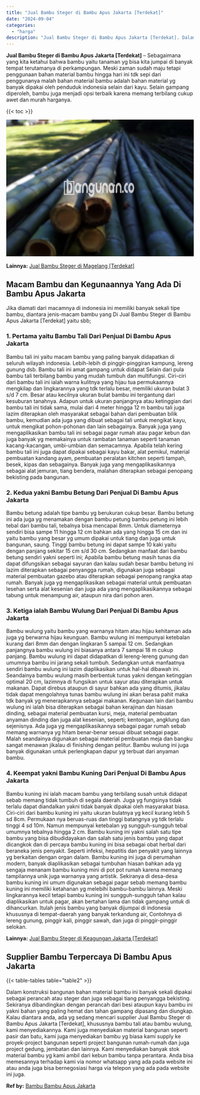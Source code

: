 ```yaml
---
title: "Jual Bambu Steger di Bambu Apus Jakarta [Terdekat]"
date: "2024-09-04"
categories: 
  - "harga"
description: "Jual Bambu Steger di Bambu Apus Jakarta [Terdekat]. Dalam konstruksi bangunan bahan material bambu ini banyak sekali dipakai sebagai perancah atau steger dan..."
---
```


**Jual Bambu Steger di Bambu Apus Jakarta \[Terdekat\]** – Sebagaimana yang kita ketahui bahwa bambu yaitu tanaman yg bisa kita jumpai di banyak tempat terutamanya di perkampungan. Meski zaman sudah maju tetapi penggunaan bahan material bambu hingga hari ini tdk sepi dari penggunanya malah bahan material bambu adalah bahan material yg banyak dipakai oleh penduduk indonesia selain dari kayu. Selain gampang diperoleh, bambu juga menjadi opsi terbaik karena memang terbilang cukup awet dan murah harganya.

{{< toc >}}

![Jual Bambu Steger di Bambu Apus Jakarta [Terdekat]](/images/jual-bambu-tali-10.png)

**Lainnya:** [Jual Bambu Steger di Magelang \[Terdekat\]](https://bambu.bangunan.co/jual-bambu-steger-di-magelang-terdekat/)

## Macam Bambu dan Kegunaannya Yang Ada Di Bambu Apus Jakarta

Jika diamati dari macamnya di indonesia ini memiliki banyak sekali tipe bambu, diantara jenis-macam bambu yang Di Jual Bambu Steger di Bambu Apus Jakarta \[Terdekat\] yaitu sbb;

### 1\. Pertama yaitu Bambu Tali Dari Penjual Di Bambu Apus Jakarta

Bambu tali ini yaitu macam bambu yang paling banyak didapatkan di seluruh wilayah indonesia. Lebih-lebih di pinggir-pinggiran kampung, lereng gunung dsb. Bambu tali ini amat gampang untuk didapat Selain dari pula bambu tali terbilang bambu yang mudah tumbuh dan multifungsi. Ciri-ciri dari bambu tali ini ialah warna kulitnya yang hijau tua permukaannya mengkilap dan lingkarannya yang tdk terlalu besar, memiliki ukuran bulat 3 s/d 7 cm. Besar atau kecilnya ukuran bulat bambu ini tergantung dari kesuburan tanahnya. Adapun untuk ukuran panjangnya atau ketinggian dari bambu tali ini tidak sama, mulai dari 4 meter hingga 12 m bambu tali juga lazim diterapkan oleh masyarakat sebagai bahan dari pembuatan bilik bambu, kemudian ada juga yang dibuat sebagai tali untuk mengikat kayu, untuk mengikat pohon-pohonan dan lain sebagainya. Banyak juga yang mengaplikasikan bambu tali ini sebagai pagar rumah atau pagar kebun dan juga banyak yg memakainya untuk rambatan tanaman seperti tanaman kacang-kacangan, umbi-umbian dan semacamnya. Apabila telah kering bambu tali ini juga dapat dipakai sebagai kayu bakar, alat pemikul, material pembuatan kandang ayam, pembuatan peralatan kitchen seperti tampah, besek, kipas dan sebagainya. Banyak juga yang mengaplikasikannya sebagai alat jemuran, tiang bendera, malahan diterapkan sebagai penopang bekisting pada bangunan.

### 2\. Kedua yakni Bambu Betung Dari Penjual Di Bambu Apus Jakarta

Bambu betung adalah tipe bambu yg berukuran cukup besar. Bambu betung ini ada juga yg menamakan dengan bambu petung bambu petung ini lebih tebal dari bambu tali, tebalnya bisa mencapai 8mm. Untuk diameternya sendiri bisa sampe 11 hingga 12 cm bahkan ada yang hingga 15 cm dan ini yaitu bambu yang besar yg umum dipakai untuk tiang dan juga untuk bangunan, saung. Tinggi bambu betung ini dapat sampe 10 kaki yaitu dengan panjang sekitar 15 cm s/d 30 cm. Sedangkan manfaat dari bambu betung sendiri yakni seperti ini; Apabila bambu betung masih tunas dia dapat difungsikan sebagai sayuran dan kalau sudah besar bambu betung ini lazim diterapkan sebagai penyangga rumah, digunakan juga sebagai material pembuatan gazebo atau diterapkan sebagai penopang rangka atap rumah. Banyak juga yg mengaplikasikan sebagai material untuk pembuatan lesehan serta alat kesenian dan juga ada yang mengaplikasikannya sebagai tabung untuk menampung air, ataupun nira dari pohon aren.

### 3\. Ketiga ialah Bambu Wulung Dari Penjual Di Bambu Apus Jakarta

Bambu wulung yaitu bambu yang warnanya hitam atau hijau kehitaman ada juga yg berwarna hijau keunguan. Bambu wulung ini mempunyai ketebalan kurang dari 8mm dan dengan lingkaran 5 sampai 12 cm. Sedangkan panjangnya bambu wulung ini biasanya antara 7 sampai 18 m cukup panjang. Bambu wulung ini dapat didapatkan di lereng-lereng gunung dan umumnya bambu ini jarang sekali tumbuh. Sedangkan untuk manfaatnya sendiri bambu wulung ini lazim diaplikasikan untuk hal-hal dibawah ini. Seandainya bambu wulung masih berbentuk tunas yakni dengan ketinggian optimal 20 cm, lazimnya di fungsikan untuk sayur atau diterapkan untuk makanan. Dapat direbus ataupun di sayur bahkan ada yang ditumis, jikalau tidak dapat mengolahnya tunas bambu wulung ini akan berasa pahit maka tdk banyak yg menerapkannya sebagai makanan. Kegunaan lain dari bambu wulung ini ialah bisa diterapkan sebagai bahan kerajinan dan hiasan dinding, sebagai material pembuatan kursi, meja, material pembuatan anyaman dinding dan juga alat kesenian, seperti; kentongan, angklung dan sejenisnya. Ada juga yg mengaplikasikannya sebagai pagar rumah sebab memang warnanya yg hitam benar-benar sesuai dibuat sebagai pagar. Malah seandainya digunakan sebagai material pembuatan meja dan bangku sangat menawan jikalau di finishing dengan pelitur. Bambu wulung ini juga banyak digunakan untuk perlengkapan dapur yg terbuat dari anyaman bambu.

### 4\. Keempat yakni Bambu Kuning Dari Penjual Di Bambu Apus Jakarta

Bambu kuning ini ialah macam bambu yang terbilang susah untuk didapat sebab memang tidak tumbuh di segala daerah. Juga yg fungsinya tidak terlalu dapat diandalkan yakni tidak banyak dipakai oleh masyarakat biasa. Ciri-ciri dari bambu kuning ini yaitu ukuran bulatnya yg kecil kurang lebih 5 sd 8cm. Permukaan nya beruas-ruas dan tinggi batangnya yg tdk terlalu tinggi 4 sd 10m. Namun mempunyai ketebalan yg sungguh-sungguh tebal umumnya tebalnya hingga 2 cm. Bambu kuning ini yakni salah satu tipe bambu yang bisa dibudidayakan dan salah satu jenis bambu yang dapat dicangkok dan di percaya bambu kuning ini bisa sebagai obat herbal dari beraneka jenis penyakit. Seperti infeksi, hepatitis dan penyakit yang lainnya yg berkaitan dengan organ dalam. Bambu kuning ini juga di perumahan modern, banyak diaplikasikan sebagai tumbuhan hiasan bahkan ada yg sengaja menanam bambu kuning mini di pot pot rumah karena memang tampilannya unik juga warnanya yang artistik. Sekiranya di desa-desa bambu kuning ini umum digunakan sebagai pagar sebab memang bambu kuning ini memiliki ketahanan yg melebihi bambu-bambu lainnya. Meski lingkarannya kecil tetapi bambu kuning ini sungguh-sungguh tahan kalau diaplikasikan untuk pagar, akan bertahan lama dan tidak gampang untuk di dihancurkan. Itulah jenis bambu yang banyak dijumpai di indonesia khususnya di tempat-daerah yang banyak terkandung air, Contohnya di lereng gunung, pinggir kali, pinggir sawah, dan juga di pinggir-pinggir selokan.

**Lainnya:** [Jual Bambu Steger di Keagungan Jakarta \[Terdekat\]](https://bambu.bangunan.co/jual-bambu-steger-di-keagungan-jakarta-terdekat/)

## Supplier Bambu Terpercaya Di Bambu Apus Jakarta

{{< table-tables table="table2" >}}

Dalam konstruksi bangunan bahan material bambu ini banyak sekali dipakai sebagai perancah atau steger dan juga sebagai tiang penyangga bekisting. Sekiranya dibandingkan dengan perancah dari besi ataupun kayu bambu ini yakni bahan yang paling hemat dan tahan gampang dipasang dan diungkap. Kalau diantara anda, ada yg sedang mencari supplier Jual Bambu Steger di Bambu Apus Jakarta \[Terdekat\], khususnya bambu tali atau bambu wulung, kami menyediakannya. Kami juga menyediakan material bangunan seperti pasir dan batu, kami juga menyediakan bambu yg biasa kami supply ke proyek-project bangunan seperti project bangunan rumah-rumah dan juga project gedung, jembatan dan lainnya. Kami menyediakan banyak stok material bambu yg kami ambil dari kebun bambu tanpa perantara. Anda bisa memesannya terhadap kami via nomor whatsapp yang ada pada website ini atau anda juga bisa bernegosiasi harga via telepon yang ada pada website ini juga.

**Ref by:** [Bambu Bambu Apus Jakarta](https://id.wikipedia.org/wiki/Bambu)
